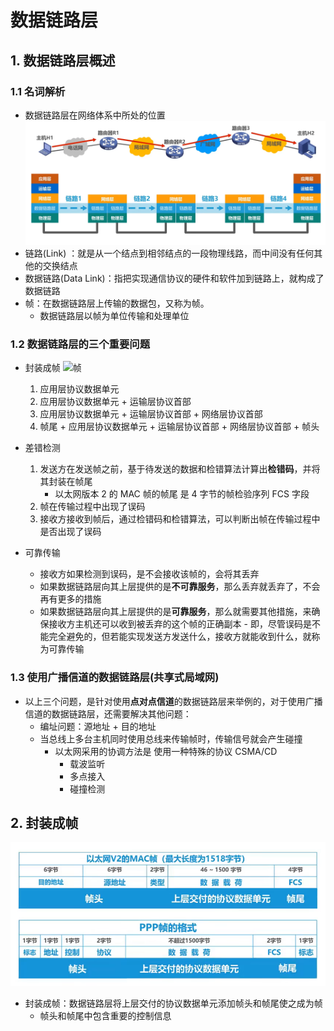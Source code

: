 <!--
 * @Author: East
 * @Date: 2022-03-19 20:47:18
 * @LastEditTime: 2022-03-20 12:02:33
 * @LastEditors: Please set LastEditors
 * @Description: 打开koroFileHeader查看配置 进行设置: https://github.com/OBKoro1/koro1FileHeader/wiki/%E9%85%8D%E7%BD%AE
 * @FilePath: \forGreaterGood\computer-networks\Ch3数据链路层.md
-->

# 数据链路层

## 1. 数据链路层概述

### 1.1 名词解析

- 数据链路层在网络体系中所处的位置![图](./imgs/Ch3_%E6%95%B0%E6%8D%AE%E9%93%BE%E8%B7%AF%E5%9C%A8%E7%BD%91%E7%BB%9C%E4%BD%93%E7%B3%BB%E4%B8%AD%E6%89%80%E5%A4%84%E7%9A%84%E4%BD%8D%E7%BD%AE.png)
- 链路(Link) ：就是从一个结点到相邻结点的一段物理线路，而中间没有任何其他的交换结点
- 数据链路(Data Link)：指把实现通信协议的硬件和软件加到链路上，就构成了数据链路
- 帧：在数据链路层上传输的数据包，又称为帧。
  - 数据链路层以帧为单位传输和处理单位

### 1.2 数据链路层的三个重要问题

- 封装成帧 ![帧](./imgs/Ch3_%E5%B8%A7.png)
  1. 应用层协议数据单元
  2. 应用层协议数据单元 + 运输层协议首部
  3. 应用层协议数据单元 + 运输层协议首部 + 网络层协议首部
  4. 帧尾 + 应用层协议数据单元 + 运输层协议首部 + 网络层协议首部 + 帧头
- 差错检测
  1. 发送方在发送帧之前，基于待发送的数据和检错算法计算出**检错码**，并将其封装在帧尾
     - 以太网版本 2 的 MAC 帧的帧尾 是 4 字节的帧检验序列 FCS 字段
  2. 帧在传输过程中出现了误码
  3. 接收方接收到帧后，通过检错码和检错算法，可以判断出帧在传输过程中是否出现了误码
- 可靠传输

  - 接收方如果检测到误码，是不会接收该帧的，会将其丢弃
  - 如果数据链路层向其上层提供的是**不可靠服务**，那么丢弃就丢弃了，不会再有更多的措施
  - 如果数据链路层向其上层提供的是**可靠服务**，那么就需要其他措施，来确保接收方主机还可以收到被丢弃的这个帧的正确副本 - 即，尽管误码是不能完全避免的，但若能实现发送方发送什么，接收方就能收到什么，就称为可靠传输

### 1.3 使用广播信道的数据链路层(共享式局域网)

- 以上三个问题，是针对使用**点对点信道**的数据链路层来举例的，对于使用广播信道的数据链路层，还需要解决其他问题：
  - 编址问题：源地址 + 目的地址
  - 当总线上多台主机同时使用总线来传输帧时，传输信号就会产生碰撞
    - 以太网采用的协调方法是 使用一种特殊的协议 CSMA/CD
      - 载波监听
      - 多点接入
      - 碰撞检测

## 2. 封装成帧

![图解](./imgs/Ch3_%E5%B0%81%E8%A3%85%E6%88%90%E5%B8%A7.png)

- 封装成帧：数据链路层将上层交付的协议数据单元添加帧头和帧尾使之成为帧
  - 帧头和帧尾中包含重要的控制信息
